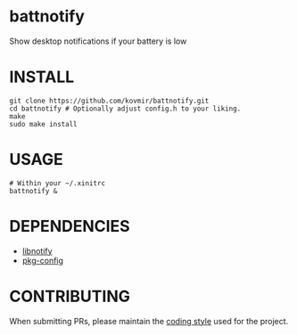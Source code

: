 # battnotify

Show desktop notifications if your battery is low

# INSTALL

```
git clone https://github.com/kovmir/battnotify.git
cd battnotify # Optionally adjust config.h to your liking.
make
sudo make install
```

# USAGE

```
# Within your ~/.xinitrc
battnotify &
```
# DEPENDENCIES

* [libnotify](https://gitlab.gnome.org/GNOME/libnotify)
* [pkg-config](https://gitlab.freedesktop.org/pkg-config/pkg-config)

# CONTRIBUTING

When submitting PRs, please maintain the
[coding style](https://suckless.org/coding_style/) used for the project.
